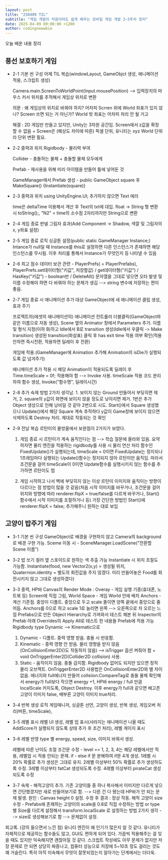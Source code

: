 ```yaml
---
layout: post
title: "250409 TIL"
subtitle: "게임 개발이 처음이어도 쉽게 배우는 모바일 게임 개발 2~3주차 정리"
date: 2025-04-09 09:00:00 +1200
author: codingnewwbie
---
```


오늘 배운 내용 정리
## 풍선 보호하기 게임
  - 2-1 기본 씬 구성
    어제 TIL 복습(windowLayout, GameObjct 생성, 애니메이션 적용, 스크립트 생성)
    
    Camera.main.ScreenToWorldPoint(Input.mousePosition) --> 입력장치의 마우스 커서 위치를 추적해서 게임상 위치로 변환
    
    의문 : 왜 게임상의 위치로 바꿔야 하지? 어차피 Scrren 위에 World 좌표가 있지 않나? Screen 쓰면 되는 거 아닌가? World 밖 좌표는 어차피 처리 안 될 거고
    
    해결 : 2D 게임만 만들고 있지만, Unity는 3차원 공간임. Screen에서 z값을 확정할 수 없음 + Screen은 (해상도 차이에 따른) 픽셀 단위, 유니티는 xyz World 단위라 단위 변환 필요.

  - 2-2 중력과 위치
    Rigidbody - 물리력 부여
    
    Collider - 충돌하는 물체 + 충돌할 물체 모두에게
    
    Prefab - 재사용을 위해 미리 아이템을 만들어 틀에 넣어둔 것
    
    GameManager에서 Prefab 생성 - public GameObject square 후 MakeSquare() {Instantiate(square)}

  - 2-3 중력과 위치
    using UnityEngine.UI; 추가하지 않으면 Text 에러
    
    time은 deltaTime 이용해서 계산 후 Text의 txt에 대입. float -> String 형 변환 시 toString();, "N2" = time의 소수점 2자리까지만 String으로 변환

  - 2-4 게임 종료 판넬
    그림자 효과(Add Component -> Shadow, 색깔 및 그림자의 x, y좌표 설정)
    
  - 2-5 게임 종료 로직
    싱글톤 설정(public static GameManager Instance;)
    Intance가 null일 때 Instance를 this로 설정하면 다른 인스턴스가 존재하면 해당 인스턴스를 무시됨. 이후 처리를 통해서 Instance가 무엇인지 등 나타낼 수 있음
    
  - 2-6 최고 점수
    데이터 보관 관련 - PlayerPrefs( = PlayerPrefabs), PlayerPrefs.set데이터형("키값", 저장할값) / get데이터형("키값") / HasKey("키값") - boolean반 / DeleteAll()
    문자열을 그대로 넣으면 오타 발생 및 이름 수정해야 하면 다 바꿔야 하는 문제가 생김 --> string 변수에 저장하는 편이 좋음.
    
  - 2-7 게임 종료 시 애니메이션 추가
    대상 GameObject에 새 애니메이션 클립 생성, 효과 주기
    
    프로젝트의(에셋의 애니메이션의) 애니메이션 컨트롤러 더블클릭(GameObject와 같은 이름으로 자동 생성), Scene 옆의 Animator 창에서 Parameters 추가.
    이름 및 형식 지정(이하 B)하고 Idle에서 B로 transition 생성(Idle에서 우클릭 -> Make transition)
    생성된 transition(화살표) 클릭 후  has exit time 적용 여부 확인(적용 안하면 즉시전환, 적용하면 딜레이 후 전환)

    게임에 적용.(GameManager에 Animation 추가해 Animation의 isDie가 실행되도록 값 넘겨주기)

    애니메이션 추가 적용 시 해당 Animation이 적용되도록 딜레이 후 Time.timeScale = 0f; 적용해야 함 --> Invoke 사용. timeScale 적용 코드 분리하여 함수 생성, Invoke("함수명", 딜레이시간)
    
  - 2-8 추가 숙제
    방법 2가지 생각남. 1. 보이지 않는 Ground 만들어서 부딪히면 제거, 2. square의 y값이 화면에 보이지 않을 정도로 낮아지면 제거.
    1번은 추가 Object 생성으로 인해 낭비일 것 같아 2번으로 시도.
    Start()에서 Square 생성했으니 Update()에서 해당 Square 계속 추적하다 y값이 Game창에 보이지 않으면 삭제하도록 Destroy 처리. 제대로 작동되는 것 확인
 
  - 2-9 전날 복습
    르탄이의 물방울에서 보완점이 2가지가 보였다.
    1. 게임 종료 시 르탄이가 계속 움직인다는 점 --> 학습 질문에 올라와 있음.
       요약하자면 물리 엔진을 적용하는 rigidbody를 사용 시 물리 연산 처리 함수인 FixedUpdate()가 실행되는데, timeScale = 0이면 FixedUpdate는 정지되나 1프레임마다 실행되는 Update()함수는 정지되지 않아 르탄이만 움직임.
       따라서 조건문을 걸어 timeScale이 0이면 Update함수를 실행시키지 않는 함수를 추가하면 르탄이도 멈
       
    2. 게임 시작하고 나서 벽에 부딪히지 않는 이상 르탄이 이미지와 움직이는 방향이 다르다는 점
       방법이 많을 것 같음(처음 시작 이미지를 바꾸거나, 조건문을 걸어 위치와 방향에 따라 renderer.flipX = true/false를 다르게 바꾸거나, Start() 함수에서 시작 이미지를 조절하거나 등)
       가장 간단한 방법인 Start()에 renderer.flipX = false; 추가해주니 원하는 대로 보임

## 고양이 밥주기 게임
  - 3-1 기본 씬 구성
    GameObject로 배경을 구현하지 않고 Camera의 background로 배경 구현 가능.
    Sceme 이동 시 - SceneManager.LoadScene("전환할 Scene 이름")

  - 3-2 밥 쏘기
    컬러 옆 스포이드로 원하는 색 추출 가능
    Instantiate 시 위치 조절도 가능함. Instantiate(food, new Vector2(x,y) = 생성될 위치, Quaternion.identity = 별도의 회전값을 주지 않겠다. 미리 만들어놓은 Food를 회전시키지 않고 그대로 생성하겠다)
    
  - 3-3 중력, HP바
    Canvas의 Render Mode : Overay - 게임 실행 기종(휴대폰, 노트북 등) Screen에 직접 그림, World Space - 게임 World 안에 배치
    Anchors - 계산 기준점. 중앙이 디폴트. 중앙으로 두고 scale 줄이면 양쪽 끝에서 중앙으로 줄어듬. Anchors를 0으로 하고 scale 1로 늘리면 왼쪽 --> 오른쪽으로 차 오르는 느낌
    Prefabs으로 만든 Object Hierarchy로 가져와서 테스트 해본 뒤 Inspector의 Prefab 아래 Overrides의 Apply All로 테스트 한 내용들 Prefab에 적용 가능
    Rigidbody type Dynamic --> Kinematic으로
      1. Dynamic - 디폴트. 중력 영향 받음. 충돌 시 반응함. 
      2. Kinematic - 중력 영향 안 받음. 물리 영향을 받지 않음(OnCollisionEnter2D()도 작동하지 않음) --> isTrigger 옵션 켜줘야 함 + void OnTriggerEnter2D(Collider2D collision) 사용.
      3. Static - 움직이지 않음. 충돌 감지함. Rigidbody 없어도 되지만 있으면 정적 물리 오브젝트.
    OnTriggerEnter2D 사용법은 OnCollisionEnter2D와 별 차이 없음. 에너지와 full에너지 만들어 collsiion.CompareTag로 충돌 물체 확인해서 energy가 full보다 작으면 energy +1, HP바 energy / full 만큼 localScale 커지도록, Object Destroy.
    이후 energy가 full과 같으면 배고픈 고양이 이미지 false, 배부른 고양이 이미지 true처리.

  - 3-4 반복 생성 로직
    게임매니저, 싱글톤 선언, 고양이 생성, 반복 생성, 게임오버 처리(버튼, timeScale),

  - 3-5 레벨 표시
    레벨 UI 생성, 레벨 업 표시(사라지는 애니메이션 나올 때도 AddScore가 실행되지 않도록 상태 추가 후 조건 처리), 레벨 게이지 표시

  - 3-6 레벨 반영
    type 별 energy, speed, size, 이미지 바꿔서 생성. 

    레벨에 따른 난이도 조절 조건문 수정 - level == 1, 2, 3, 4는 해당 레벨에서만 적용, 레벨업 시 적용 안되는 문제. if - else if 문 분해하여 if문 4개 생성.
    1레벨 시 20% 확률로 추가 생성은 그대로 유지. 2레벨 이상부터 50% 확률로 추가 생성하도록 수정. 3레벨 이상부터 fatCat 생성되도록 수정. 4레벨 이상부터 pirateCat 생성되도록 수정
    

  - 3-7 숙제 - 해적고양이 추가.
    기존 고양이들 중 하나 복사해서 이미지만 다르게 넣으면 간단했겠지만 새로 만들어보기로 함. --> 다른 건 다 됐는데 HP바가 안 되는 문제 발생. 원인 : Canvas height 0 설정. 수정 후 결과 : 정상 작동.
    해적 고양이 size 수정 - Prefabs에 존재하는 고양이의 scale을 0.8로 직접 수정하는 방법 or type 별 Size를 다르게 설정해서 transform.localScale 로 설정하는 방법 2가지 생각 --> size로 생성해보기로 함 --> 문제없이 설정.
    

   회고록. (강의 들으면서 느낀 점)
   유니티 엔진이 왜 인기가 많은지 알 것 같다. 유니티가 자체적으로 제공하는 함수들도 많고, GUI도 편하게 되어 있다. 가끔씩 적용해주는 걸 잊을 때도 있지만 익숙해지면 괜찮아질 것 같다.
   스크립트 작성에도 아무 문제가 없지만 저장 문제로 안 되면 상당히 짜증나고, 컴퓨터 성능으로 저장에 5~10초 정도 걸리는 것도 꽤 거슬린다. 특히 아직 미숙해서 무엇이 잘못되었는지 알아가는 단계에서는 더더욱.
